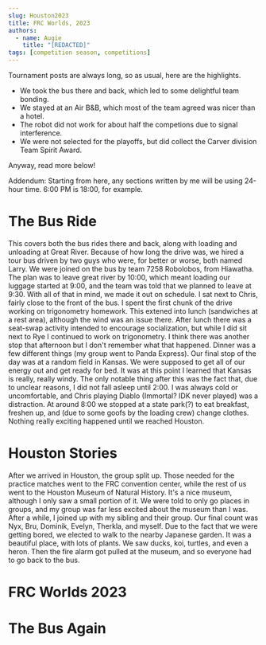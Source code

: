 ```yaml
---
slug: Houston2023
title: FRC Worlds, 2023
authors:
  - name: Augie
    title: "[REDACTED]"
tags: [competition season, competitions]
---
```


Tournament posts are always long, so as usual, here are the highlights.

* We took the bus there and back, which led to some delightful team bonding.
* We stayed at an Air B&B, which most of the team agreed was nicer than a hotel.
* The robot did not work for about half the competions due to signal interference.
* We were not selected for the playoffs, but did collect the Carver division Team Spirit Award.

Anyway, read more below!

Addendum: Starting from here, any sections written by me will be using 24-hour time. 6:00 PM is 18:00, for example.
<!--truncate-->

# The Bus Ride

This covers both the bus rides there and back, along with loading and unloading at Great River. Because of how long the drive was, we hired a tour bus driven by two guys who were, for better or worse, both named Larry. We were joined on the bus by team 7258 Robolobos, from Hiawatha. The plan was to leave great river by 10:00, which meant loading our luggage started at 9:00, and the team was told that we planned to leave at 9:30. With all of that in mind, we made it out on schedule. I sat next to Chris, fairly close to the front of the bus. I spent the first chunk of the drive working on trigonometry homework. This extened into lunch (sandwiches at a rest area), although the wind was an issue there. After lunch there was a seat-swap activity intended to encourage socialization, but while I did sit next to Rye I continued to work on trigonometry. I think there was another stop that afternoon but I don't remember what that happened. Dinner was a few different things (my group went to Panda Express). Our final stop of the day was at a random field in Kansas. We were supposed to get all of our energy out and get ready for bed. It was at this point I learned that Kansas is really, really windy. The only notable thing after this was the fact that, due to unclear reasons, I did not fall asleep until 2:00. I was always cold or uncomfortable, and Chris playing Diablo (Immortal? IDK never played) was a distraction. At around 8:00 we stopped at a state park(?) to eat breakfast, freshen up, and (due to some goofs by the loading crew) change clothes. Nothing really exciting happened until we reached Houston.

# Houston Stories
After we arrived in Houston, the group split up. Those needed for the practice matches went to the FRC convention center, while the rest of us went to the Houston Museum of Natural History. It's a nice museum, although I only saw a small portion of it. We were told to only go places in groups, and my group was far less excited about the museum than I was. After a while, I joined up with my sibling and their group. Our final count was Nyx, Bru, Dominik, Evelyn, Therkla, and myself. Due to the fact that we were getting bored, we elected to walk to the nearby Japanese garden. It was a beautiful place, with lots of plants. We saw ducks, koi, turtles, and even a heron. Then the fire alarm got pulled at the museum, and so everyone had to go back to the bus.

# FRC Worlds 2023


# The Bus Again